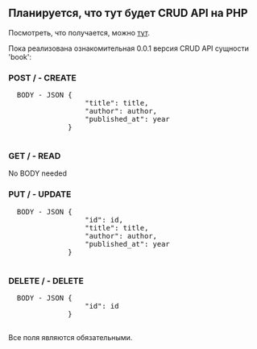 ## Планируется, что тут будет CRUD API на PHP

Посмотреть, что получается, можно [тут](http://php-crud-api.alwaysdata.net/).

Пока реализована ознакомительная 0.0.1 версия CRUD API сущности 'book':

### POST / - CREATE

  <pre>
  BODY - JSON {
                  "title": title,
                  "author": author,
                  "published_at": year
              }
  </pre>

### GET / - READ

  No BODY needed

### PUT / - UPDATE

  <pre>
  BODY - JSON {
                  "id": id,
                  "title": title,
                  "author": author,
                  "published_at": year
              }
  </pre>

### DELETE / - DELETE

  <pre>
  BODY - JSON {
                  "id": id
              }
  </pre>

Все поля являются обязательными.
